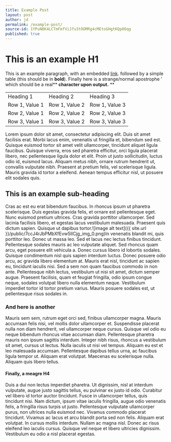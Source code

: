 ```yaml
---
title: Example Post
layout: post
author: jd
permalink: /example-post/
source-id: 1YPuN8K4LCTmFmfViJfu3tOOMRg4cMEtoGHgtKQp8Oqg
published: true
---
```

# This is an example H1

This is an example paragraph, with an embedded [link](http://www.google.com). followed by a simple table (this should be in **bold**). Finally here is a strange/normal apostrophe ' which should be a real** **character upon output.** **

<table>
  <tr>
    <td>Heading 1</td>
    <td>Heading 2</td>
    <td>Heading 3</td>
  </tr>
  <tr>
    <td>Row 1, Value 1</td>
    <td>Row 1, Value 2</td>
    <td>Row 1, Value 3</td>
  </tr>
  <tr>
    <td>Row 2, Value 1</td>
    <td>Row 2, Value 2</td>
    <td>Row 2, Value 3</td>
  </tr>
  <tr>
    <td>Row 3, Value 1</td>
    <td>Row 3, Value 2</td>
    <td>Row 3, Value 3</td>
  </tr>
</table>


Lorem ipsum dolor sit amet, consectetur adipiscing elit. Duis sit amet facilisis erat. Morbi lacus enim, venenatis ut fringilla et, bibendum sed est. Quisque euismod tortor sit amet velit ullamcorper, tincidunt aliquet ligula faucibus. Quisque viverra, eros sed pharetra efficitur, orci ligula placerat libero, nec pellentesque ligula dolor et elit. Proin ut justo sollicitudin, luctus odio id, euismod lacus. Aliquam metus nibh, ornare rutrum hendrerit ut, convallis vulputate nibh. Praesent at pretium felis, vel scelerisque ligula. Mauris gravida id tortor a eleifend. Aenean tempus efficitur nisl, ut posuere elit sodales quis.

## This is an example sub-heading

Cras ac est eu erat bibendum faucibus. In rhoncus ipsum ut pharetra scelerisque. Duis egestas gravida felis, et ornare est pellentesque eget. Nunc euismod pretium ultrices. Cras gravida porttitor ullamcorper. Sed lacinia facilisis libero, et egestas lacus vestibulum malesuada. Praesent quis dictum sapien. Quisque ut dapibus tortor.![image alt text]({{ site.url }}/public/7ccJ4rJbPMbXfEvw5IlCjg_img_0.png)In venenatis blandit mi, quis porttitor leo. Donec ut massa leo. Sed et lacus nec lectus finibus tincidunt. Pellentesque sodales mauris ac leo vulputate aliquet. Sed rhoncus quam arcu, eget posuere elit vehicula a. Donec cursus libero id lobortis sodales. Quisque condimentum nisl quis sapien interdum luctus. Donec posuere odio arcu, ac gravida libero elementum at. Mauris erat nisl, tincidunt ac sapien eu, tincidunt iaculis nisi. Sed a sem non quam faucibus commodo in non ante. Pellentesque nibh lectus, vestibulum ut nisi sit amet, dictum semper augue. Praesent facilisis, quam et feugiat fringilla, odio ipsum congue neque, sodales volutpat libero nulla elementum neque. Vestibulum imperdiet tortor id tortor pretium varius. Mauris posuere sodales est, ut pellentesque risus sodales in.

### And here is another

Mauris sem sem, rutrum eget orci sed, finibus ullamcorper magna. Mauris accumsan felis nisi, vel mollis dolor ullamcorper et. Suspendisse placerat nulla non diam hendrerit, vel ullamcorper neque cursus. Quisque vel odio eu neque bibendum rhoncus vitae accumsan diam. Pellentesque pharetra mauris non ipsum sagittis interdum. Integer nibh risus, rhoncus a vestibulum sit amet, cursus ut lectus. Nulla iaculis ut nisi vel tempus. Aliquam eu est et leo malesuada accumsan. Pellentesque dapibus tellus urna, ac faucibus ligula tempor ut. Aliquam erat volutpat. Maecenas eu scelerisque nulla. Aliquam quis libero tellus.

#### Finally, a meagre H4

Duis a dui non lectus imperdiet pharetra. Ut dignissim, nisl at interdum vulputate, augue justo sagittis tellus, eu pulvinar ex justo id odio. Curabitur vel libero id tortor auctor tincidunt. Fusce in ullamcorper tellus, quis tincidunt nisi. Nam dictum, ipsum vitae iaculis fringilla, augue odio venenatis felis, a fringilla risus turpis ut justo. Pellentesque vulputate ullamcorper purus, non ultrices nulla euismod nec. Vivamus commodo placerat tincidunt. Vivamus ac lacus et arcu blandit porta sed non felis. Aliquam erat volutpat. In cursus mollis interdum. Nullam ac magna nisl. Donec ac risus eleifend leo iaculis cursus. Quisque vel neque et libero ultricies dignissim. Vestibulum eu odio a nisl placerat egestas.


